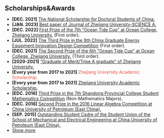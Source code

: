 <h1 id="ScholarshipsandAwards"></h1>

<h2 style="margin: 30px 0px 10px;">Scholarships&Awards</h2>

<ul>

<li><strong>[DEC. 2021]</strong> <span style="color:#e74d3c"><a href="/assets/files/The National Scholarship for Doctoral Students of China.pdf">The National Scholarship for Doctoral Students of China.</a></span></li>
<li><strong>[JAN. 2023]</strong> <span style="color:#e74d3c"><a href="/assets/files/Best paper of Journal of Zhejiang University-SCIENCE A.pdf">Best paper of Journal of Zhejiang University-SCIENCE A.</a></span></li>
<li><strong>[DEC. 2022]</strong> <span style="color:#e74d3c"><a href="/assets/files/The National Scholarship for Doctoral Students of China.pdf">First Prize of the 7th "Ocean Tide Cup" at Ocean College, Zhejiang University.</a></span> (First order).</li>
<li><strong>[JUL. 2022]</strong> <span style="color:#e74d3c"><a href="/assets/files/The Third Prize.pdf">The Third Prize in the 9th China Graduate Energy Equipment Innovation Design Competition</a></span> (First order).</li>
<li><strong>[DEC. 2021]</strong> <span style="color:#e74d3c"><a href="/assets/files/The Second Prize.pdf">The Second Prize of the 6th "Ocean Tide Cup" at Ocean College, Zhejiang University.</a></span> (Third order).</li>
<li><strong>[2020-2021]</strong> <span style="color:#e74d3c"><a href="/assets/files/Graduate of Merit:Tripe A graduate.pdf">“Graduate of Merit/Tripe A graduate” of Zhejiang University.</a></span></li>
<li><strong>[Every year from 2017 to 2021]</strong> <span style="color:#e74d3c">Zhejiang University Academic Scholarship.</span></li>
<li><strong>[Every year from 2017 to 2021]</strong> <span style="color:#e74d3c"><a href="/assets/files/The National Scholarship for Doctoral Students of China.pdf">Zhejiang University Academic Scholarship.</a></span></li>
<li><strong>[EDC. 2016]</strong> <span style="color:#e74d3c"><a href="/assets/files/Third Prize of  the 7th Shandong University Mathematics Competition.pdf">Third Prize in the 7th Shandong Provincial College Student Mathematics Competition</a></span> (Non-Mathematics Majors). </li>
<li><strong>[DEC. 2016]</strong> <span style="color:#e74d3c"><a href="/assets/files/Second Prize of the 2016 Linear Algebra Competition of China University of Petroleum.pdf">Second Prize in the 2016 Linear Algebra Competition at China University of Petroleum (East China).</a></span></li>
<li><strong>[SEP. 2015]</strong> <span style="color:#e74d3c"><a href="/assets/files/Excellent Student Union Cadres.pdf">Outstanding Student Cadre of the Student Union of the School of Mechanical and Electrical Engineering at China University of Petroleum (East China).</a></span></li>

<li> <a href="javascript:toggle_vis('newsmore')">Show more</a> </li>
<div id="newsmore" style="display:none">
<li><strong>[JUN. 2021]</strong> Join the <a href="https://www.spin-ion.com/">Spin-Ion Technologies</a>, involved in the <a href="https://bemagic-etn.eu/">BeMAGIC</a> program (Marie Sklodowska-Curie European Training Network).</li>
</div>
</ul>
